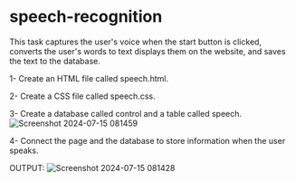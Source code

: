 # speech-recognition

This task captures the user's voice when the start button is clicked, converts the user's words to text displays them on the website, and saves the text to the database.

1- Create an HTML file called speech.html.

2- Create a CSS file called speech.css.

3- Create a database called control and a table called speech.
![Screenshot 2024-07-15 081459](https://github.com/user-attachments/assets/dde0dcc3-da02-4c66-95f6-b8e197237fe4)

4- Connect the page and the database to store information when the user speaks.

OUTPUT:
![Screenshot 2024-07-15 081428](https://github.com/user-attachments/assets/141d0ee6-50a2-4b2a-83a1-6c05b2c2495d)

